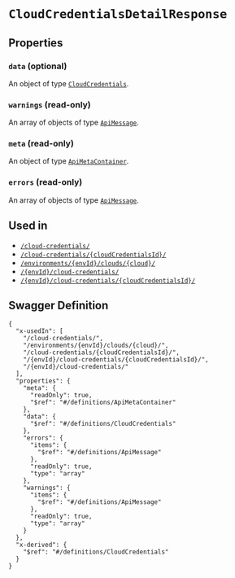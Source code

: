 # `CloudCredentialsDetailResponse` #







## Properties ##

### `data` (optional) ###




An object of type [`CloudCredentials`](./../definitions/CloudCredentials.mkd).



### `warnings` (read-only) ###




An array of 
objects of type [`ApiMessage`](./../definitions/ApiMessage.mkd).


### `meta` (read-only) ###




An object of type [`ApiMetaContainer`](./../definitions/ApiMetaContainer.mkd).



### `errors` (read-only) ###




An array of 
objects of type [`ApiMessage`](./../definitions/ApiMessage.mkd).




## Used in ##

  + [`/cloud-credentials/`](./../rest/api/v1beta0/account/cloud-credentials/)
  + [`/cloud-credentials/{cloudCredentialsId}/`](./../rest/api/v1beta0/account/cloud-credentials/{cloudCredentialsId}/)
  + [`/environments/{envId}/clouds/{cloud}/`](./../rest/api/v1beta0/account/environments/{envId}/clouds/{cloud}/)
  + [`/{envId}/cloud-credentials/`](./../rest/api/v1beta0/user/{envId}/cloud-credentials/)
  + [`/{envId}/cloud-credentials/{cloudCredentialsId}/`](./../rest/api/v1beta0/user/{envId}/cloud-credentials/{cloudCredentialsId}/)

## Swagger Definition ##

    {
      "x-usedIn": [
        "/cloud-credentials/", 
        "/environments/{envId}/clouds/{cloud}/", 
        "/cloud-credentials/{cloudCredentialsId}/", 
        "/{envId}/cloud-credentials/{cloudCredentialsId}/", 
        "/{envId}/cloud-credentials/"
      ], 
      "properties": {
        "meta": {
          "readOnly": true, 
          "$ref": "#/definitions/ApiMetaContainer"
        }, 
        "data": {
          "$ref": "#/definitions/CloudCredentials"
        }, 
        "errors": {
          "items": {
            "$ref": "#/definitions/ApiMessage"
          }, 
          "readOnly": true, 
          "type": "array"
        }, 
        "warnings": {
          "items": {
            "$ref": "#/definitions/ApiMessage"
          }, 
          "readOnly": true, 
          "type": "array"
        }
      }, 
      "x-derived": {
        "$ref": "#/definitions/CloudCredentials"
      }
    }
